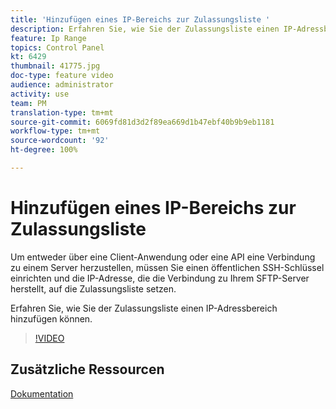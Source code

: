 ```yaml
---
title: 'Hinzufügen eines IP-Bereichs zur Zulassungsliste '
description: Erfahren Sie, wie Sie der Zulassungsliste einen IP-Adressbereich hinzufügen können.
feature: Ip Range
topics: Control Panel
kt: 6429
thumbnail: 41775.jpg
doc-type: feature video
audience: administrator
activity: use
team: PM
translation-type: tm+mt
source-git-commit: 6069fd81d3d2f89ea669d1b47ebf40b9b9eb1181
workflow-type: tm+mt
source-wordcount: '92'
ht-degree: 100%

---
```



# Hinzufügen eines IP-Bereichs zur Zulassungsliste

Um entweder über eine Client-Anwendung oder eine API eine Verbindung zu einem Server herzustellen, müssen Sie einen öffentlichen SSH-Schlüssel einrichten und die IP-Adresse, die die Verbindung zu Ihrem SFTP-Server herstellt, auf die Zulassungsliste setzen.

Erfahren Sie, wie Sie der Zulassungsliste einen IP-Adressbereich hinzufügen können.

>[!VIDEO](https://video.tv.adobe.com/v/41775?quality=12)

## Zusätzliche Ressourcen

[Dokumentation](https://docs.adobe.com/content/help/de-DE/control-panel/using/sftp-management/ip-range-allow-listing.html)
